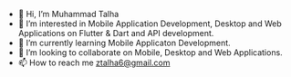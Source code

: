 - 👋 Hi, I’m Muhammad Talha
- 👀 I’m interested in Mobile Application Development, Desktop and Web Applications on Flutter & Dart and API development.
- 🌱 I’m currently learning Mobile Applicaton Development.
- 💞️ I’m looking to collaborate on Mobile, Desktop and Web Applications.
- 📫 How to reach me ztalha6@gmail.com

<!---
ztalha6/ztalha6 is a ✨ special ✨ repository because its `README.md` (this file) appears on your GitHub profile.
You can click the Preview link to take a look at your changes.
--->
